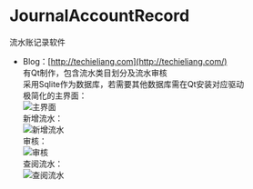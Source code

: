 # JournalAccountRecord
流水账记录软件  
* Blog：[http://techieliang.com](http://techieliang.com/)    
有Qt制作，包含流水类目划分及流水审核   
采用Sqlite作为数据库，若需要其他数据库需在Qt安装对应驱动   
极简化的主界面：      
![主界面](https://github.com/TechieL/JournalAccountRecord/blob/master/mainWindowsPicture.png)   
新增流水：   
![新增流水](https://github.com/TechieL/JournalAccountRecord/blob/master/creatJournalPicture.png)   
审核：   
![审核](https://github.com/TechieL/JournalAccountRecord/blob/master/auditPicture.png)   
查阅流水：    
![查阅流水](https://github.com/TechieL/JournalAccountRecord/blob/master/showJournalPicture.png)   

